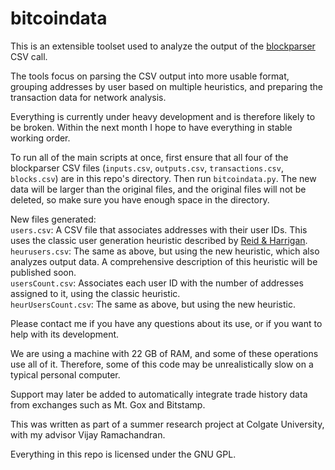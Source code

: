 bitcoindata
===========
This is an extensible toolset used to analyze the output of the [blockparser](https://github.com/mcdee/blockparser) CSV call.

The tools focus on parsing the CSV output into more usable format, grouping addresses by user based on multiple heuristics, and preparing the transaction data for network analysis.

Everything is currently under heavy development and is therefore likely to be broken. Within the next month I hope to have everything in stable working order.

To run all of the main scripts at once, first ensure that all four of the blockparser CSV files (`inputs.csv`, `outputs.csv`, `transactions.csv`, `blocks.csv`) are in this repo's directory. Then run `bitcoindata.py`. The new data will be larger than the original files, and the original files will not be deleted, so make sure you have enough space in the directory.

New files generated:  
`users.csv`: A CSV file that associates addresses with their user IDs. This uses the classic user generation heuristic described by [Reid & Harrigan](http://arxiv.org/abs/1107.4524).  
`heurusers.csv`: The same as above, but using the new heuristic, which also analyzes output data. A comprehensive description of this heuristic will be published soon.  
`usersCount.csv`: Associates each user ID with the number of addresses assigned to it, using the classic heuristic.  
`heurUsersCount.csv`: The same as above, but using the new heuristic.

Please contact me if you have any questions about its use, or if you want to help with its development.

We are using a machine with 22 GB of RAM, and some of these operations use all of it. Therefore, some of this code may be unrealistically slow on a typical personal computer.

Support may later be added to automatically integrate trade history data from exchanges such as Mt. Gox and Bitstamp.

This was written as part of a summer research project at Colgate University, with my advisor Vijay Ramachandran.

Everything in this repo is licensed under the GNU GPL.
